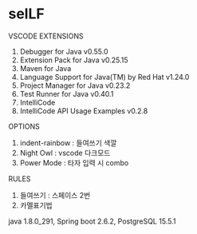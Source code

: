 # selLF


VSCODE EXTENSIONS

1. Debugger for Java v0.55.0
2. Extension Pack for Java v0.25.15
3. Maven for Java
4. Language Support for Java(TM) by Red Hat v1.24.0
5. Project Manager for Java v0.23.2
6. Test Runner for Java v0.40.1
7. IntelliCode
8. IntelliCode API Usage Examples v0.2.8

OPTIONS
1. indent-rainbow : 들여쓰기 색깔
2. Night Owl : vscode 다크모드
3. Power Mode : 타자 입력 시 combo

RULES
1. 들여쓰기 : 스페이스 2번
2. 카멜표기법

java 1.8.0_291, Spring boot 2.6.2, PostgreSQL 15.5.1